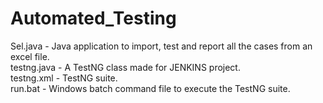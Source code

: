 # Automated_Testing
Sel.java - Java application to import, test and report all the cases from an excel file.<br />
testng.java - A TestNG class made for JENKINS project.<br />
testng.xml - TestNG suite.<br />
run.bat - Windows batch command file to execute the TestNG suite.
